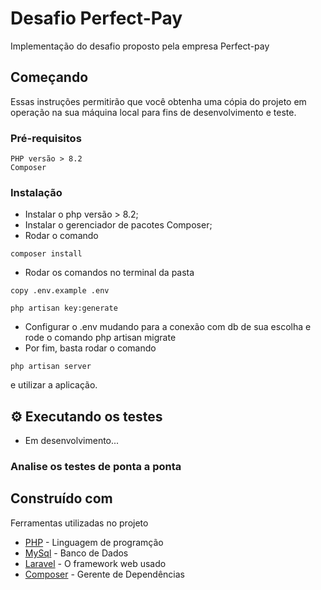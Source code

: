 # Desafio Perfect-Pay

Implementação do desafio proposto pela empresa Perfect-pay

## Começando

Essas instruções permitirão que você obtenha uma cópia do projeto em operação na sua máquina local para fins de desenvolvimento e teste.

### Pré-requisitos

```
PHP versão > 8.2
Composer
```

###  Instalação


- Instalar o php versão > 8.2;
- Instalar o gerenciador de pacotes Composer;
- Rodar o comando 
``` 
composer install
```
- Rodar os comandos no terminal da  pasta 
``` 
copy .env.example .env
```
``` 
php artisan key:generate
``` 
- Configurar o .env mudando para a conexão com db de sua escolha e rode o comando php artisan migrate
- Por fim, basta rodar o comando 
``` 
php artisan server
``` 
e utilizar a aplicação.

## ⚙️ Executando os testes

- Em desenvolvimento...

###  Analise os testes de ponta a ponta


##  Construído com

Ferramentas utilizadas no projeto

* [PHP](https://www.php.net/) - Linguagem de programção 
* [MySql](https://www.mysql.com/) - Banco de Dados  
* [Laravel](https://laravel.com/) - O framework web usado
* [Composer](https://getcomposer.or) - Gerente de Dependências



